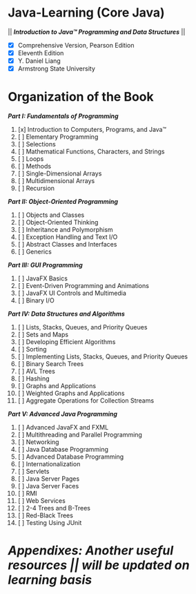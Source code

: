 # Java-Learning (Core Java)

|| **_Introduction to Java™ Programming and Data Structures_** ||
+ [x] Comprehensive Version, Pearson Edition
+ [x] Eleventh Edition
+ [x] Y. Daniel Liang
+ [x] Armstrong State University

# **Organization of the Book**

**_Part I: Fundamentals of Programming_**

1. [x] Introduction to Computers, Programs, and Java™
2. [ ] Elementary Programming
3. [ ] Selections
4. [ ] Mathematical Functions, Characters, and Strings
5. [ ] Loops
6. [ ] Methods
7. [ ] Single-Dimensional Arrays
8. [ ] Multidimensional Arrays
9. [ ] Recursion

**_Part II: Object-Oriented Programming_**

1. [ ] Objects and Classes
2. [ ] Object-Oriented Thinking
3. [ ] Inheritance and Polymorphism
4. [ ] Exception Handling and Text I/O
5. [ ] Abstract Classes and Interfaces
6. [ ] Generics

**_Part III: GUI Programming_**

1. [ ] JavaFX Basics
2. [ ] Event-Driven Programming and Animations
3. [ ] JavaFX UI Controls and Multimedia
4. [ ] Binary I/O

**_Part IV: Data Structures and Algorithms_**

1. [ ] Lists, Stacks, Queues, and Priority Queues
2. [ ] Sets and Maps
3. [ ] Developing Efficient Algorithms
4. [ ] Sorting
5. [ ] Implementing Lists, Stacks, Queues, and Priority Queues
6. [ ] Binary Search Trees
7. [ ] AVL Trees
8. [ ] Hashing
9. [ ] Graphs and Applications
10. [ ] Weighted Graphs and Applications
11. [ ] Aggregate Operations for Collection Streams

**_Part V: Advanced Java Programming_**

1. [ ] Advanced JavaFX and FXML
2. [ ] Multithreading and Parallel Programming
3. [ ] Networking
4. [ ] Java Database Programming
5. [ ] Advanced Database Programming
6. [ ] Internationalization
7. [ ] Servlets
8. [ ] Java Server Pages
9. [ ] Java Server Faces
10. [ ] RMI
11. [ ] Web Services
12. [ ] 2-4 Trees and B-Trees
13. [ ] Red-Black Trees
14. [ ] Testing Using JUnit

**_Appendixes: Another useful resources || will be updated on learning basis_**
=======

